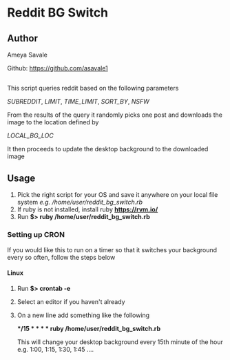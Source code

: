 # Reddit BG Switch

## Author

Ameya Savale

Github: https://github.com/asavale1

##

This script queries reddit based on the following parameters

*SUBREDDIT*, *LIMIT*, *TIME_LIMIT*, *SORT_BY*, *NSFW*
 
From the results of the query it randomly picks one post and downloads the image to the location defined by

*LOCAL_BG_LOC*

It then proceeds to update the desktop background to the downloaded image

## Usage
1. Pick the right script for your OS and save it anywhere on your local file system *e.g. /home/user/reddit_bg_switch.rb*
2. If ruby is not installed, install ruby **https://rvm.io/**
3. Run **$> ruby /home/user/reddit_bg_switch.rb**

### Setting up CRON
If you would like this to run on a timer so that it switches your background every so often, follow the steps below

#### Linux
1. Run **$> crontab -e**
2. Select an editor if you haven't already
3. On a new line add something like the following

   __*/15 * * * * ruby /home/user/reddit_bg_switch.rb__
   
   This will change your desktop background every 15th minute of the hour e.g. 1:00, 1:15, 1:30, 1:45 ....
